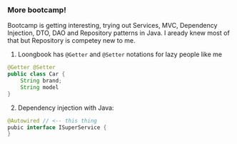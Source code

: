 ### More bootcamp!

Bootcamp is getting interesting, trying out Services, MVC, Dependency Injection, DTO, DAO and
Repository patterns in Java. I aready knew most of that but Repository is competey new to me.


 1. Loongbook has `@Getter` and `@Setter` notations for lazy people like me

```java
@Getter @Setter
public class Car {
    String brand;
    String model
}
```

 2. Dependency injection with Java:

```java
@Autowired // <-- this thing
pubic interface ISuperService {
}
```

